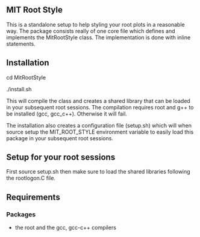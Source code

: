 ## MIT Root Style

This is a standalone setup to help styling your root plots in a reasonable way. The package consists really of one core file which defines and implements the MitRootStyle class. The implementation is done with inline statements.


## Installation

  cd MitRootStyle

  ./install.sh
  
This will compile the class and creates a shared library that can be loaded in your subsequent root sessions. The compilation requires root and g++ to be installed (gcc, gcc_c++). Otherwise it will fail.

The installation also creates a configuration file (setup.sh) which will when source setup the MIT_ROOT_STYLE environment variable to easily load this package in your subsequent root sessions.


## Setup for your root sessions

First source setup.sh then make sure to load the shared libraries following the rootlogon.C file.


## Requirements

### Packages

* the root and the gcc, gcc-c++ compilers